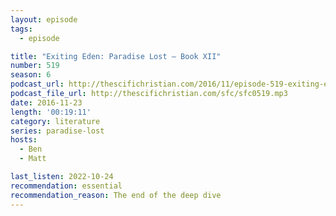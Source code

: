 ```yaml
---
layout: episode
tags:
  - episode

title: "Exiting Eden: Paradise Lost – Book XII"
number: 519
season: 6
podcast_url: http://thescifichristian.com/2016/11/episode-519-exiting-eden-paradise-lost-book-xii/
podcast_file_url: http://thescifichristian.com/sfc/sfc0519.mp3
date: 2016-11-23
length: '00:19:11'
category: literature
series: paradise-lost
hosts:
  - Ben
  - Matt

last_listen: 2022-10-24
recommendation: essential
recommendation_reason: The end of the deep dive
---
```

